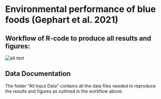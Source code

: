 # Environmental performance of blue foods (Gephart et al. 2021)

## Workflow of R-code to produce all results and figures:
![alt text](https://github.com/jagephart/FishPrint/blob/master/R-code-workflow-for-README.png)

## Data Documentation
The folder "All Input Data" contains all the data files needed to reproduce the results and figures as outlined in the workflow above.
